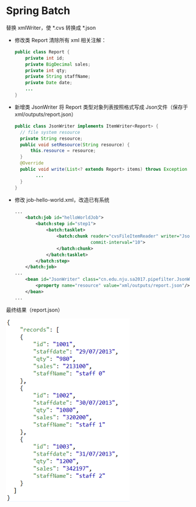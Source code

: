 # Spring Batch

替换 xmlWriter，使 \*.cvs 转换成 \*.json

- 修改类 Report
  清除所有 xml 相关注解：

  ```java
  public class Report {
      private int id;
      private BigDecimal sales;
      private int qty;
      private String staffName;
      private Date date;
      ...
  }
  ```

- 新增类 JsonWriter
  将 Report 类型对象列表按照格式写成 Json文件（保存于xml/outputs/report.json）

  ```java
  public class JsonWriter implements ItemWriter<Report> {
  	// file system resource
  	private String resource;
  	public void setResource(String resource) {
  		this.resource = resource;
  	}
  	@Override
  	public void write(List<? extends Report> items) throws Exception {
          ...
  	}
  }
  ```

- 修改 job-hello-world.xml，改造已有系统

  ```xml
  ...
      <batch:job id="helloWorldJob">
          <batch:step id="step1">
              <batch:tasklet>
                  <batch:chunk reader="cvsFileItemReader" writer="JsonWriter" processor="itemProcessor"
                               commit-interval="10">
                  </batch:chunk>
              </batch:tasklet>
          </batch:step>
      </batch:job>
  ...
      <bean id="JsonWriter" class="cn.edu.nju.sa2017.pipefilter.JsonWriter">
          <property name="resource" value="xml/outputs/report.json"/>
      </bean>
  ...
  ```



最终结果（report.json）

![README](README.png)

